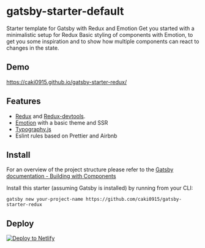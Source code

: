 # gatsby-starter-default

Starter template for Gatsby with Redux and Emotion
Get you started with a minimalistic setup for Redux
Basic styling of components with Emotion, to get you some inspiration and to show how multiple components can react to changes in the state.

## Demo

https://caki0915.github.io/gatsby-starter-redux/

## Features

* [Redux](https://github.com/reactjs/redux) and [Redux-devtools](https://github.com/gaearon/redux-devtools).
* [Emotion](https://github.com/emotion-js/emotion) with a basic theme and SSR
* [Typography.js](https://kyleamathews.github.io/typography.js/)
* Eslint rules based on Prettier and Airbnb

## Install

For an overview of the project structure please refer to the [Gatsby documentation - Building with Components](https://www.gatsbyjs.org/docs/building-with-components/)

Install this starter (assuming Gatsby is installed) by running from your CLI:

```
gatsby new your-project-name https://github.com/caki0915/gatsby-starter-redux
```

## Deploy

[![Deploy to Netlify](https://www.netlify.com/img/deploy/button.svg)](https://app.netlify.com/start/deploy?repository=https://github.com/caki0915/gatsby-starter-redux)
